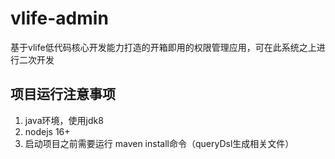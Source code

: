 # vlife-admin
基于vlife低代码核心开发能力打造的开箱即用的权限管理应用，可在此系统之上进行二次开发

## 项目运行注意事项
1. java环境，使用jdk8
2. nodejs 16+
3. 启动项目之前需要运行 maven install命令（queryDsl生成相关文件）
